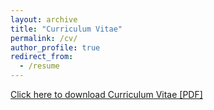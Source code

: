```yaml
---
layout: archive
title: "Curriculum Vitae"
permalink: /cv/
author_profile: true
redirect_from:
  - /resume
---
```


<a href ="https://docs.google.com/gview?url= https://github.com/amits1ngh/amits1ngh.github.io/raw/master/files/CV_Amit.pdf &embedded=true" type="application/pdf" >Click here to download Curriculum Vitae [PDF]</a>
